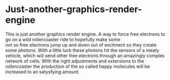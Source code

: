 # Just-another-graphics-render-engine
This is just another graphics render engine. A way to force free electrons to go on a wild rollercoaster ride to hopefully make some  
not so free electrons jump up and down out of excitment so they create some photons. With a little luck these photons hit the sensors 
of a meaty vehicle, which will send other free electrons through an amazingly complex network of cells. With the right adjustments and 
extensions to the rollercoaster the production of the so called happy molecules will be increased to an satysfying amount.
